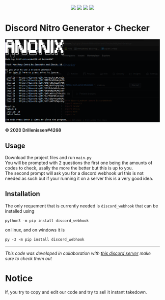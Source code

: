 <p align="center">
<img src=https://img.shields.io/github/issues/logicguy1/Discord-Nitro-Gen-and-Checker?style=flat-square&logo=appveyor&color=informational />
<img src=https://img.shields.io/github/license/logicguy1/Discord-Nitro-Gen-and-Checker?style=flat-square&logo=appveyor&color=informational />
<img src=https://img.shields.io/github/stars/logicguy1/Discord-Nitro-Gen-and-Checker?style=flat-square&logo=appveyor&color=blue />
<img src=https://img.shields.io/github/forks/logicguy1/Discord-Nitro-Gen-and-Checker?style=flat-square&logo=appveyor&color=blue />
</p>

# Discord Nitro Generator + Checker
<p align="center">
<img src="example.png" />
</p>

**© 2020 Drillenissen#4268**

## Usage
Download the project files and run `main.py`  
You will be prompted with 2 questions the first one being the amounts of codes to check, usally the more the better but this is up to you.  
The second prompt will ask you for a discord webhook url this is not needed as such but if your running it on a server this is a very good idea.

## Installation
The only requement that is currently needed is `discord_webhook` that can be installed using 
```
python3 -m pip install discord_webhook
```
on linux, and on windows it is 
```
py -3 -m pip install discord_webhook
```

---

*This code was developed in collaboration with [this discord server](https://discord.gg/TMshrBeyHE) make sure to check them out*
<test>
  

# Notice
If, you try to copy and edit our code and try to sell it instant takedown.
